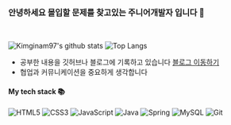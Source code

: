 ### 안녕하세요 몰입할 문제를 찾고있는 주니어개발자 입니다 👋
<br />

![Kimginam97's github stats](https://github-readme-stats.vercel.app/api?username=Kimginam97&show_icons=true&theme=merko)
![Top Langs](https://github-readme-stats.vercel.app/api/top-langs/?username=Kimginam97&layout=compact&theme=tokyonight)

* 공부한 내용을 깃허브나 블로그에 기록하고 있습니다  [블로그 이동하기](https://dudurian.tistory.com/)
* 협업과 커뮤니케이션을 중요하게 생각합니다

#### My tech stack 📚
![HTML5](https://img.shields.io/badge/-HTML5-F05032?style=for-the-badge&logo=html5&logoColor=ffffff)
![CSS3](https://img.shields.io/badge/-CSS3-007ACC?style=for-the-badge&logo=css3)
![JavaScript](https://img.shields.io/badge/-JavaScript-%23F7DF1C?style=for-the-badge&logo=javascript&logoColor=000000&labelColor=%23F7DF1C&color=%23FFCE5A)
![Java](https://img.shields.io/badge/-Java-007396?style=for-the-badge&logo=java&logoColor=ffffff)
![Spring](https://img.shields.io/badge/-Spring-6DB33F?style=for-the-badge&logo=spring&logoColor=ffffff)
![MySQL](https://img.shields.io/badge/-mysql-4479A1?style=for-the-badge&logo=mysql&logoColor=ffffff)
![Git](https://img.shields.io/badge/-Git-F05032?style=for-the-badge&logo=git&logoColor=ffffff)
